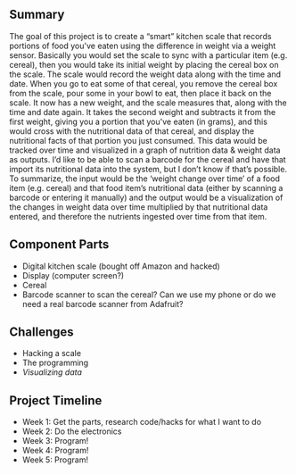 ## Summary
The goal of this project is to create a “smart” kitchen scale that records portions of food you've eaten using the difference in weight via a weight sensor. Basically you would set the scale to sync with a particular item (e.g. cereal), then you would take its initial weight by placing the cereal box on the scale. The scale would record the weight data along with the time and date. When you go to eat some of that cereal, you remove the cereal box from the scale, pour some in your bowl to eat, then place it back on the scale. It now has a new weight, and the scale measures that, along with the time and date again. It takes the second weight and subtracts it from the first weight, giving you a portion that you've eaten (in grams), and this would cross with the nutritional data of that cereal, and display the nutritional facts of that portion you just consumed. This data would be tracked over time and visualized in a graph of nutrition data & weight data as outputs. I’d like to be able to scan a barcode for the cereal and have that import its nutritional data into the system, but I don’t know if that’s possible.
	To summarize, the input would be the ‘weight change over time’ of a food item (e.g. cereal) and that food item’s nutritional data (either by scanning a barcode or entering it manually) and the output would be a visualization of the changes in weight data over time multiplied by that nutritional data entered, and therefore the nutrients ingested over time from that item.


## Component Parts
- Digital kitchen scale (bought off Amazon and hacked)
- Display (computer screen?)
- Cereal
- Barcode scanner to scan the cereal? Can we use my phone or do we need a real barcode scanner from Adafruit?


## Challenges
- Hacking a scale
- The programming
- _Visualizing data_


## Project Timeline
- Week 1: Get the parts, research code/hacks for what I want to do
- Week 2: Do the electronics
- Week 3: Program!
- Week 4: Program!
- Week 5: Program!
